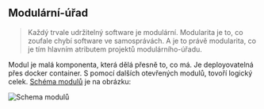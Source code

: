 ## Modulární-úřad

> Každý trvale udržitelný software je modulární.
Modularita je to, co zoufale chybí software ve samosprávách.
A je to právě modularita, co je tím hlavním atributem projektů modulárního-úřadu.

Modul je malá komponenta, která dělá přesně to, co má. 
Je deployovatelná přes docker container.
S pomocí dalších otevřených modulů, tovoří logický celek.
[Schéma modulů](https://github.com/modularni-urad/modularni-urad.github.io/blob/master/doc/architecture.plant) je na obrázku:

![Schema modulů](http://www.plantuml.com/plantuml/img/ZLNDKjim4BxhANPoAZCut9bEXvHq6AQKflmCXuQ3a1TRO4kk99EI3W_30_GHUigBLP8bsGuvuCd1scz_FktkvnnfGvLfwueORYg4MkPjHPNWMQje3XaSoxgH0eM1EQU5eZKXb1cfO9RNN8JtOsxu6WKXGkO84m_13TxDccO2L0DTKVX3m3u_5_H20dKEjvtXYkh7aK6Q4bLdwUYWlYKlCNSeDSpEnjb3cfClts5XxyOPRoZ3KV9XMbR9DeTJOL09D3PHAdLUSF4RSiaUKIt5vUNPFh1M6rbRMqsvs8VfTEeP2EyPE1pGXXyqLCdR3h8av00fK3QELXFW4vIUPZFmeQqf0pophmF4s6xLL0JmgZlrb9qtp3tZIUGpYybSLklgFSzFPoIdXjvHRSDQxMuOp_vArzOq_npI-g6DqtgWwxTpT_SDY2_gQa7Dyxp25LMOwd-xIUruYLmcTbHT2tRMIAXFKiHslQ_QkBilVQT2wxQRjNWsfHHmDMXpQ7bWP10KBqe3ydw4kEThrCepL6k4HczUJG8vFC435vj_h8G7kdvccx-icooAt2TE_LX8RGg5MzpwSGNyyiUP7rNJ7LFu1UPSXxrz4wmSsD-bmdj_bTxidcjMogVDg_s1Hgsv57gRAUb4dkLo9R9FJk4aIZFQh2w9KtuyHuqHjikO51WHBoexBY-WP7MBTcZf_cfH6rXnKov5u7WwNmecvID7Cf1LYaoRyvxmk1unE8pwFQ5UWwalJdD-FREsyPToy26y3QJ3C3yEwsK_hgXJ6M9L2rd8UWXSt4jOsmHsunIj16UMaSA2QwDQqWbuuDwk-HCrME5IV12qKLDOmzbyjjWZn9SB37kL9fOsm7qXVC6z7SudVMTtHf1cDC6mhiMR2KN4R3L_s_un2_jwP1VI_NVz1m00)
